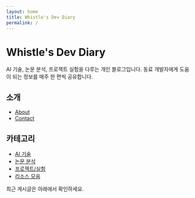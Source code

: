 ```yaml
---
layout: home
title: Whistle's Dev Diary
permalink: /
---
```


# Whistle's Dev Diary

AI 기술, 논문 분석, 프로젝트 실험을 다루는 개인 블로그입니다. 동료 개발자에게 도움이 되는 정보를 매주 한 편씩 공유합니다.

## 소개
- [About](/about/)
- [Contact](/contact/)

## 카테고리
- [AI 기술](/categories/ai-tech/)
- [논문 분석](/categories/paper-analysis/)
- [프로젝트/실험](/categories/projects/)
- [리소스 모음](/categories/resources/)

최근 게시글은 아래에서 확인하세요.
